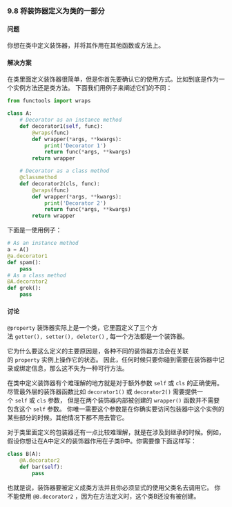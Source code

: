 ### 9.8 将装饰器定义为类的一部分

#### 问题

你想在类中定义装饰器，并将其作用在其他函数或方法上。

#### 解决方案

在类里面定义装饰器很简单，但是你首先要确认它的使用方式。比如到底是作为一个实例方法还是类方法。 下面我们用例子来阐述它们的不同：

```python
from functools import wraps

class A:
    # Decorator as an instance method
    def decorator1(self, func):
        @wraps(func)
        def wrapper(*args, **kwargs):
            print('Decorator 1')
            return func(*args, **kwargs)
        return wrapper

    # Decorator as a class method
    @classmethod
    def decorator2(cls, func):
        @wraps(func)
        def wrapper(*args, **kwargs):
            print('Decorator 2')
            return func(*args, **kwargs)
        return wrapper
```

下面是一使用例子：

```python
# As an instance method
a = A()
@a.decorator1
def spam():
    pass
# As a class method
@A.decorator2
def grok():
    pass
```

#### 讨论

`@property` 装饰器实际上是一个类，它里面定义了三个方法 `getter(), setter(), deleter()` , 每一个方法都是一个装饰器。

它为什么要这么定义的主要原因是，各种不同的装饰器方法会在关联的 `property` 实例上操作它的状态。 因此，任何时候只要你碰到需要在装饰器中记录或绑定信息，那么这不失为一种可行方法。

在类中定义装饰器有个难理解的地方就是对于额外参数 `self` 或 `cls` 的正确使用。 尽管最外层的装饰器函数比如 `decorator1()` 或 `decorator2()` 需要提供一个 `self` 或 `cls` 参数， 但是在两个装饰器内部被创建的 `wrapper()` 函数并不需要包含这个 `self` 参数。 你唯一需要这个参数是在你确实要访问包装器中这个实例的某些部分的时候。其他情况下都不用去管它。

对于类里面定义的包装器还有一点比较难理解，就是在涉及到继承的时候。例如，假设你想让在A中定义的装饰器作用在子类B中。你需要像下面这样写：

```python
class B(A):
    @A.decorator2
    def bar(self):
        pass
```

也就是说，装饰器要被定义成类方法并且你必须显式的使用父类名去调用它。 你不能使用 `@B.decorator2` ，因为在方法定义时，这个类B还没有被创建。